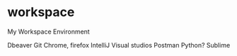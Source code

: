 # workspace
My Workspace Environment

Dbeaver
Git
Chrome, firefox
IntelliJ
Visual studios
Postman
Python?
Sublime
